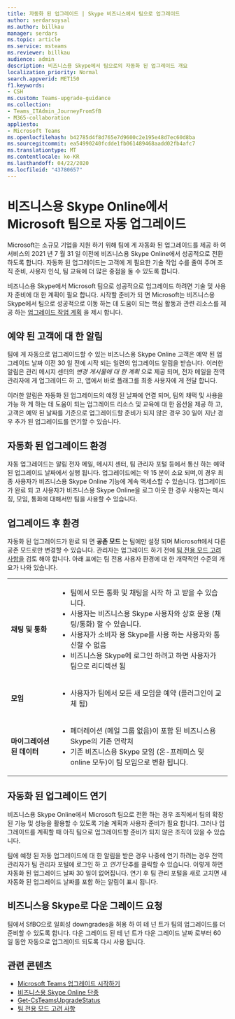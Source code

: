 ```yaml
---
title: 자동화 된 업그레이드 | Skype 비즈니스에서 팀으로 업그레이드
author: serdarsoysal
ms.author: billkau
manager: serdars
ms.topic: article
ms.service: msteams
ms.reviewer: billkau
audience: admin
description: 비즈니스용 Skype에서 팀으로의 자동화 된 업그레이드 개요
localization_priority: Normal
search.appverid: MET150
f1.keywords:
- CSH
ms.custom: Teams-upgrade-guidance
ms.collection:
- Teams_ITAdmin_JourneyFromSfB
- M365-collaboration
appliesto:
- Microsoft Teams
ms.openlocfilehash: b42785d4f8d765e7d9600c2e195e48d7ec60d8ba
ms.sourcegitcommit: ea54990240fcdde1fb061489468aadd02fb4afc7
ms.translationtype: MT
ms.contentlocale: ko-KR
ms.lasthandoff: 04/22/2020
ms.locfileid: "43780657"
---
```

# <a name="automated-upgrades-from-skype-for-business-online-to-microsoft-teams"></a>비즈니스용 Skype Online에서 Microsoft 팀으로 자동 업그레이드

Microsoft는 소규모 기업을 지원 하기 위해 팀에 게 자동화 된 업그레이드를 제공 하 여 서비스의 2021 년 7 월 31 일 이전에 비즈니스용 Skype Online에서 성공적으로 전환 하도록 합니다. 자동화 된 업그레이드는 고객에 게 필요한 기술 작업 수를 줄여 주며 조직 준비, 사용자 인식, 팀 교육에 더 많은 중점을 둘 수 있도록 합니다.

비즈니스용 Skype에서 Microsoft 팀으로 성공적으로 업그레이드 하려면 기술 및 사용자 준비에 대 한 계획이 필요 합니다. 시작할 준비가 되 면 Microsoft는 비즈니스용 Skype에서 팀으로 성공적으로 이동 하는 데 도움이 되는 핵심 활동과 관련 리소스를 제공 하는 [업그레이드 작업 계획](upgrade-basic.md) 을 제시 합니다.

## <a name="notifications-for-scheduled-customers"></a>예약 된 고객에 대 한 알림

팀에 게 자동으로 업그레이드할 수 있는 비즈니스용 Skype Online 고객은 예약 된 업그레이드 날짜 이전 30 일 전에 시작 되는 일련의 업그레이드 알림을 받습니다. 이러한 알림은 관리 메시지 센터의 *변경 게시물에 대 한 계획* 으로 제공 되며, 전자 메일을 전역 관리자에 게 업그레이드 하 고, 앱에서 바로 플래그를 최종 사용자에 게 전달 합니다.

이러한 알림은 자동화 된 업그레이드의 예정 된 날짜에 연결 되며, 팀의 채택 및 사용을 가능 하 게 하는 데 도움이 되는 업그레이드 리소스 및 교육에 대 한 옵션을 제공 하 고, 고객은 예약 된 날짜를 기준으로 업그레이드할 준비가 되지 않은 경우 30 일이 지난 경우 추가 된 업그레이드를 연기할 수 있습니다.

## <a name="the-automated-upgrade-experience"></a>자동화 된 업그레이드 환경

자동 업그레이드는 알림 전자 메일, 메시지 센터, 팀 관리자 포털 등에서 통신 하는 예약 된 업그레이드 날짜에서 실행 됩니다. 업그레이드에는 약 15 분이 소요 되며,이 경우 최종 사용자가 비즈니스용 Skype Online 기능에 계속 액세스할 수 있습니다. 업그레이드가 완료 되 고 사용자가 비즈니스용 Skype Online을 로그 아웃 한 경우 사용자는 메시징, 모임, 통화에 대해서만 팀을 사용할 수 있습니다.

## <a name="the-post-upgrade-experience"></a>업그레이드 후 환경

자동화 된 업그레이드가 완료 되 면 **공존 모드** 는 팀에만 설정 되며 Microsoft에서 다른 공존 모드로만 변경할 수 있습니다. 관리자는 업그레이드 하기 전에 [팀 전용 모드 고려 사항을](teams-only-mode-considerations.md) 검토 해야 합니다. 아래 표에는 팀 전용 사용자 환경에 대 한 개략적인 수준의 개요가 나와 있습니다.


|  |  |
|---------|---------|
|**채팅 및 통화**     | <UL><LI>팀에서 모든 통화 및 채팅을 시작 하 고 받을 수 있습니다.<LI>사용자는 비즈니스용 Skype 사용자와 상호 운용 (채팅/통화) 할 수 있습니다.<LI>사용자가 소비자 용 Skype를 사용 하는 사용자와 통신할 수 없음<LI>비즈니스용 Skype에 로그인 하려고 하면 사용자가 팀으로 리디렉션 됨      </UL>  |
|**모임**     |  <UL><LI>사용자가 팀에서 모든 새 모임을 예약 (플러그인이 교체 됨)    </UL>   |
|**마이그레이션된 데이터**     |<UL><LI>페더레이션 (메일 그룹 없음)이 포함 된 비즈니스용 Skype의 기존 연락처<LI>기존 비즈니스용 Skype 모임 (온-프레미스 및 online 모두)이 팀 모임으로 변환 됩니다.</UL>         |

## <a name="postponing-your-automated-upgrade"></a>자동화 된 업그레이드 연기

비즈니스용 Skype Online에서 Microsoft 팀으로 전환 하는 경우 조직에서 팀의 확장 된 기능 및 성능을 활용할 수 있도록 기술 계획과 사용자 준비가 필요 합니다. 그러나 업그레이드를 계획할 때 아직 팀으로 업그레이드할 준비가 되지 않은 조직이 있을 수 있습니다.

팀에 예정 된 자동 업그레이드에 대 한 알림을 받은 경우 나중에 연기 하려는 경우 전역 관리자가 팀 관리자 포털에 로그인 하 고 *연기* 단추를 클릭할 수 있습니다. 이렇게 하면 자동화 된 업그레이드 날짜 30 일이 없어집니다. 연기 후 팀 관리 포털을 새로 고치면 새 자동화 된 업그레이드 날짜를 포함 하는 알림이 표시 됩니다.

## <a name="requests-to-downgrade-to-skype-for-business"></a>비즈니스용 Skype로 다운 그레이드 요청

팀에서 SfBO으로 일회성 downgrades을 허용 하 여 테 넌 트가 팀의 업그레이드를 더 준비할 수 있도록 합니다. 다운 그레이드 된 테 넌 트가 다운 그레이드 날짜 로부터 60 일 동안 자동으로 업그레이드 되도록 다시 사용 됩니다.

## <a name="related-content"></a>관련 콘텐츠

- [Microsoft Teams 업그레이드 시작하기](upgrade-start-here.md)
- [비즈니스용 Skype Online 단종](skype-for-business-online-retirement.md)
- [Get-CsTeamsUpgradeStatus](https://docs.microsoft.com/powershell/module/skype/get-csteamsupgradestatus?view=skype-ps)
- [팀 전용 모드 고려 사항](teams-only-mode-considerations.md)


